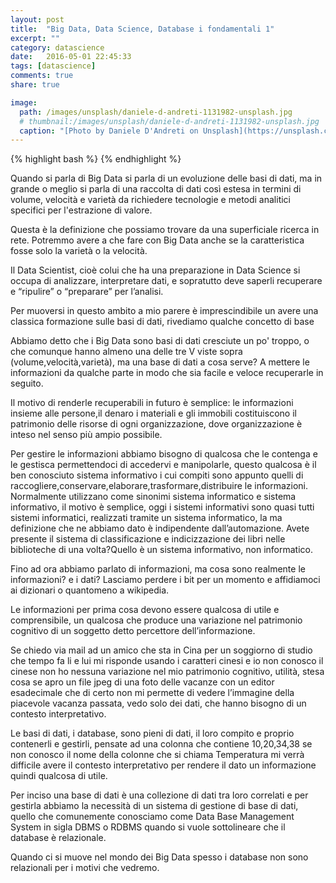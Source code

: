 ```yaml
---
layout: post
title:  "Big Data, Data Science, Database i fondamentali 1"
excerpt: ""
category: datascience
date:   2016-05-01 22:45:33
tags: [datascience]
comments: true
share: true

image:
  path: /images/unsplash/daniele-d-andreti-1131982-unsplash.jpg
  # thumbnail:/images/unsplash/daniele-d-andreti-1131982-unsplash.jpg
  caption: "[Photo by Daniele D'Andreti on Unsplash](https://unsplash.com/photos/RpHarahftoM?utm_source=unsplash&utm_medium=referral&utm_content=creditCopyText)"
---
```



{% highlight bash %}
{% endhighlight %}

Quando si parla di Big Data si parla di un evoluzione delle basi di dati, ma in grande o meglio si parla di una raccolta di dati così estesa in termini di volume, velocità e varietà da richiedere tecnologie e metodi analitici specifici per l'estrazione di valore.

Questa è la definizione che possiamo trovare da una superficiale ricerca in rete. Potremmo avere a che fare con Big Data anche se la caratteristica fosse solo la varietà o la velocità.

Il Data Scientist, cioè colui che ha una preparazione in Data Science si occupa di analizzare, interpretare dati, e sopratutto deve saperli recuperare e “ripulire” o “preparare” per l’analisi.

Per muoversi in questo ambito a mio parere è imprescindibile un avere una classica formazione sulle basi di dati, rivediamo qualche concetto di base

Abbiamo detto che i Big Data sono basi di dati cresciute un po' troppo, o che comunque hanno almeno una delle tre V viste sopra (volume,velocità,varietà), ma una base di dati a cosa serve? A mettere le informazioni da qualche parte in modo che sia facile e veloce recuperarle in seguito.

Il motivo di renderle recuperabili in futuro è semplice: le informazioni insieme alle persone,il denaro i materiali e gli immobili costituiscono il patrimonio delle risorse di ogni organizzazione, dove organizzazione è inteso nel senso più ampio possibile.

Per gestire le informazioni abbiamo bisogno di qualcosa che le contenga e le gestisca permettendoci di accedervi e manipolarle, questo qualcosa è il ben conosciuto sistema informativo i cui compiti sono appunto quelli di raccogliere,conservare,elaborare,trasformare,distribuire le informazioni. Normalmente utilizzano come sinonimi sistema informatico e sistema informativo, il motivo è semplice, oggi i sistemi informativi sono quasi tutti sistemi informatici, realizzati tramite un sistema informatico, la ma definizione che ne abbiamo dato è indipendente dall’automazione. Avete presente il sistema di classificazione e indicizzazione dei libri nelle biblioteche di una volta?Quello è un sistema informativo, non informatico.

Fino ad ora abbiamo parlato di informazioni, ma cosa sono realmente le informazioni? e i dati? Lasciamo perdere i bit per un momento e affidiamoci ai dizionari o quantomeno a wikipedia.

Le informazioni per prima cosa devono essere qualcosa di utile e comprensibile, un qualcosa che produce una variazione nel patrimonio cognitivo di un soggetto detto percettore dell’informazione.

Se chiedo via mail ad un amico che sta in Cina per un soggiorno di studio che tempo fa li e lui mi risponde usando i caratteri cinesi e io non conosco il cinese non ho nessuna variazione nel mio patrimonio cognitivo, utilità, stesa cosa se apro un file jpeg di una foto delle vacanze con un editor esadecimale che di certo non mi permette di vedere l’immagine della piacevole vacanza passata, vedo solo dei dati, che hanno bisogno di un contesto interpretativo. 

Le basi di dati, i database, sono pieni di dati, il loro compito e proprio contenerli e gestirli, pensate ad una colonna che contiene 10,20,34,38 se non conosco il nome della colonne che si chiama Temperatura mi verrà difficile avere il contesto interpretativo per rendere il dato un informazione quindi qualcosa di utile.

Per inciso una base di dati è una collezione di dati tra loro correlati e per gestirla abbiamo la necessità di un sistema di gestione di base di dati, quello che comunemente conosciamo come Data Base Management System in sigla DBMS o RDBMS quando si vuole sottolineare che il database è relazionale.
 
Quando ci si muove nel mondo dei Big Data spesso i database non sono relazionali per i motivi che vedremo.

